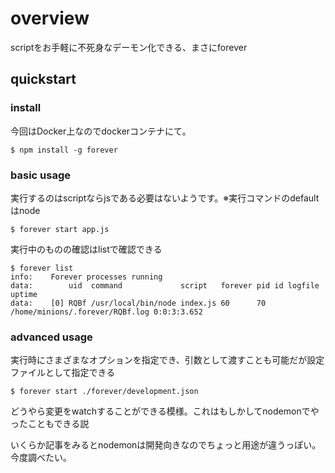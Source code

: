 # overview
scriptをお手軽に不死身なデーモン化できる、まさにforever

## quickstart
### install
今回はDocker上なのでdockerコンテナにて。
```
$ npm install -g forever
```

### basic usage
実行するのはscriptならjsである必要はないようです。※実行コマンドのdefaultはnode
```
$ forever start app.js
```

実行中のものの確認はlistで確認できる
```
$ forever list
info:    Forever processes running
data:        uid  command             script   forever pid id logfile                         uptime
data:    [0] RQBf /usr/local/bin/node index.js 60      70     /home/minions/.forever/RQBf.log 0:0:3:3.652
```

### advanced usage
実行時にさまざまなオプションを指定でき、引数として渡すことも可能だが設定ファイルとして指定できる
```
$ forever start ./forever/development.json
```

どうやら変更をwatchすることができる模様。これはもしかしてnodemonでやったこともできる説

いくらか記事をみるとnodemonは開発向きなのでちょっと用途が違うっぽい。今度調べたい。
